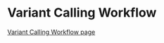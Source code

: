 # Variant Calling Workflow

[Variant Calling Workflow page](https://sateeshperi.github.io/nextflow_varcal/nextflow/nextflow_variant_calling)
